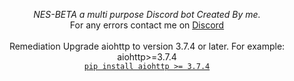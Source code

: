  

<p align="center">
  <i>NES-BETA a multi purpose Discord bot Created By me.</i><br>
  For any errors contact me on <a href="https://dsc.gg/ceylon"> Discord </a>
  <br><br>
  Remediation
  Upgrade aiohttp to version 3.7.4 or later. For example:
  aiohttp>=3.7.4 <br>
  <a href="https://pypi.org/project/aiohttp/3.7.4/" rel="nofollow"><code>pip install aiohttp &gt;= 3.7.4</code></a>
</p>

